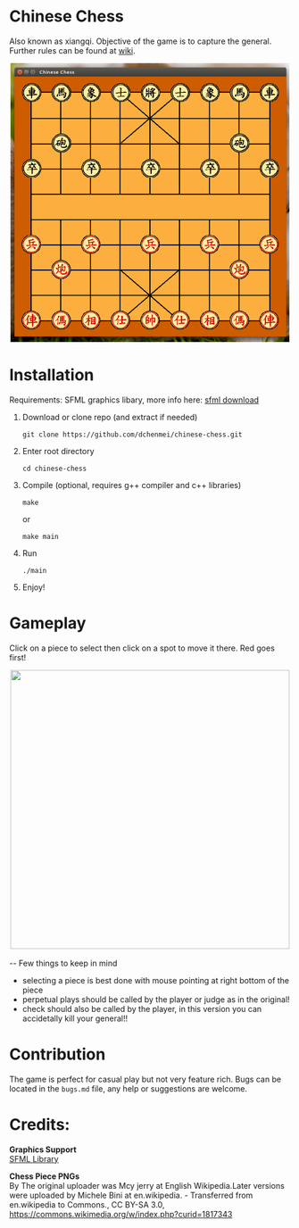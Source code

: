 # Chinese Chess 
Also known as xiangqi. Objective of the game is to capture the general. Further rules can be found
at [wiki](https://en.wikipedia.org/wiki/Xiangqi#Rules).

<p align="center">
	<img src="/graphics/examples/one.png" width="500" height="500" />
</p>

# Installation

Requirements: SFML graphics libary, more info here: [sfml download](https://www.sfml-dev.org/download.php)

1. Download or clone repo (and extract if needed)

	```
	git clone https://github.com/dchenmei/chinese-chess.git
	```

2. Enter root directory

	```
	cd chinese-chess
	```

3. Compile (optional, requires g++ compiler and c++ libraries)

	```
	make
	````

	or

	```
	make main
	```

4. Run

	```
	./main
	```
5. Enjoy!

# Gameplay 

Click on a piece to select then click on a spot to move it there. Red goes first!

<p align="center">
	<img src="/graphics/examples/out.gif" width="500" height="500" />
</p>

-- Few things to keep in mind
* selecting a piece is best done with mouse pointing at right bottom of the piece
* perpetual plays should be called by the player or judge as in the original!
* check should also be called by the player, in this version you can accidetally kill your general!!

# Contribution

The game is perfect for casual play but not very feature rich. Bugs can be located in the `bugs.md` file, any help or suggestions are welcome.

# Credits:

<b> Graphics Support </b>  
[SFML Library](https://www.sfml-dev.org/index.php)


<b> Chess Piece PNGs </b>  
By The original uploader was Mcy jerry at English Wikipedia.Later versions were uploaded by Michele Bini at en.wikipedia. - Transferred from en.wikipedia to Commons., CC BY-SA 3.0, https://commons.wikimedia.org/w/index.php?curid=1817343
